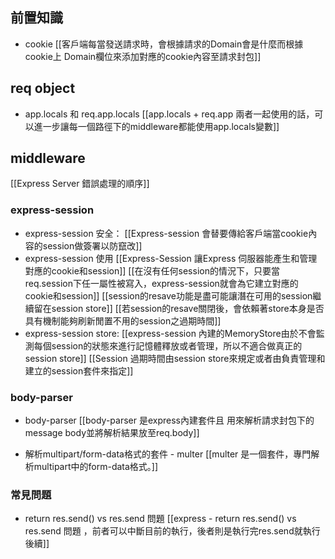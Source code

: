 
## 前置知識

- cookie
[[客戶端每當發送請求時，會根據請求的Domain會是什麼而根據cookie上 Domain欄位來添加對應的cookie內容至請求封包]]

## req object
- app.locals 和 req.app.locals
[[app.locals + req.app 兩者一起使用的話，可以進一步讓每一個路徑下的middleware都能使用app.locals變數]]

## middleware
[[Express Server 錯誤處理的順序]]
### express-session 
- express-session 安全：
[[Express-session 會替要傳給客戶端當cookie內容的session做簽署以防竄改]]
- express-session 使用
[[Express-Session 讓Express 伺服器能產生和管理對應的cookie和session]]
[[在沒有任何session的情況下，只要當req.session下任一屬性被寫入，express-session就會為它建立對應的cookie和session]]
[[session的resave功能是盡可能讓潛在可用的session繼續留在session store]]
[[若session的resave關閉後，會依賴著store本身是否具有機制能夠刷新閒置不用的session之過期時間]]
- express-session store:
[[express-session 內建的MemoryStore由於不會監測每個session的狀態來進行記憶體釋放或者管理，所以不適合做真正的session store]]
[[Session 過期時間由session store來規定或者由負責管理和建立的session套件來指定]]

### body-parser
- body-parser
[[body-parser 是express內建套件且 用來解析請求封包下的message body並將解析結果放至req.body]]

- 解析multipart/form-data格式的套件 - multer
[[multer 是一個套件，專門解析multipart中的form-data格式。]]



### 常見問題
- return res.send() vs res.send 問題
[[express - return res.send() vs res.send 問題 ，前者可以中斷目前的執行，後者則是執行完res.send就執行後續]]